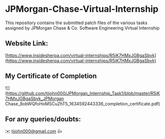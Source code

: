# JPMorgan-Chase-Virtual-Internship

This repository contains the submitted patch files of the various tasks assigned by JPMorgan Chase &amp; Co. Software Engineering Virtual Internship

## Website Link:

[https://www.insidesherpa.com/virtual-internships/R5iK7HMxJGBgaSbvk](https://www.insidesherpa.com/virtual-internships/R5iK7HMxJGBgaSbvk)

## My Certificate of Completion

![](https://github.com/tjjohn000/JPMorgan_Internship_Task1/blob/master/R5iK7HMxJGBgaSbvk_JPMorgan Chase_8obWQfoHoMSCuZhT5_1634592443336_completion_certificate.pdf)

## For any queries/doubts:

:envelope: tjjohn000@gmail.com :thumbsup:
